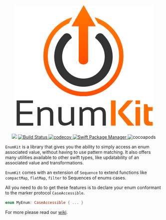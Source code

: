 <p align="center">
<img src="./enumKit.png" alt="EnumKit"/>
</p>

<p align="center">
    <img src="https://img.shields.io/badge/Swift-5.0-orange.svg" />
    <a href="https://travis-ci.org/gringoireDM/EnumKit">
        <img src="https://travis-ci.org/gringoireDM/EnumKit.svg?branch=master" alt="Build Status" />
    </a>
    <a href="https://codecov.io/gh/gringoireDM/EnumKit">
        <img src="https://codecov.io/gh/gringoireDM/EnumKit/branch/master/graph/badge.svg" alt="codecov" />
    </a>
    <a href="https://swift.org/package-manager">
        <img src="https://img.shields.io/badge/swiftPM-compatible-brightgreen.svg?style=flat" alt="Swift Package Manager" />
    </a>
    <img src="https://cocoapod-badges.herokuapp.com/v/EnumKit/badge.png" alt="cocoapods" />
</p>


`EnumKit` is a library that gives you the ability to simply access an enum associated value, without having to use pattern matching. It also offers many utilities available to other swift types, like updatability of an associated value and transformations. 

`EnumKit` comes with an extension of `Sequence` to extend functions like `compactMap`, `flatMap`, `filter` to Sequences of enums cases.

All you need to do to get these features is to declare your enum conformant to the marker protocol `CaseAccessible`.

```swift
enum MyEnum: CaseAccessible { ... }
```

For more please read our [wiki](https://github.com/gringoireDM/EnumKit/wiki).
